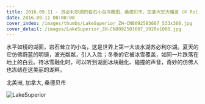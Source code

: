 ```yaml
---
title: 2016.09.11 - 苏必利尔湖的岩石小岛鸟瞰图，桑德贝市，加拿大安大略省 (© Rolf Hicker/Getty Images)
date: 2016.09.11 00:00:00
cover_index: /images/thumbs/LakeSuperior_ZH-CN8092503607_533x300.jpg
cover_detail: /images/LakeSuperior_ZH-CN8092503607_1920x1080.jpg
---
```


水平如镜的湖面，岩石耸立的小岛，这是世界上第一大淡水湖苏必利尔湖。夏天的它仿佛蔚蓝的明镜，波光粼粼，引人入胜；冬季的它被冰雪覆盖，如同一片跌落在地上的白云。待冰雪融化时，可以听到湖面冰块融化、碰撞的声音，奇妙的仿佛人也冻结在这美丽的湖畔。

北美洲, 加拿大, 桑德贝市

![LakeSuperior](/images/LakeSuperior_ZH-CN8092503607_1920x1080.jpg)
